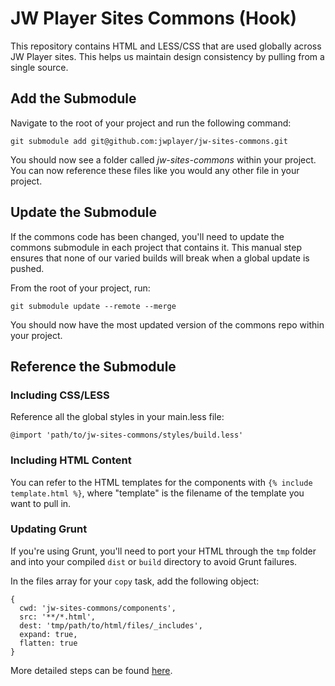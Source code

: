 # JW Player Sites Commons (Hook)

This repository contains HTML and LESS/CSS that are used globally across JW Player sites. This helps us maintain design consistency by pulling from a single source.

## Add the Submodule
Navigate to the root of your project and run the following command:
```
git submodule add git@github.com:jwplayer/jw-sites-commons.git
```

You should now see a folder called _jw-sites-commons_ within your project. You can now reference these files like you would any other file in your project.


## Update the Submodule
If the commons code has been changed, you'll need to update the commons submodule in each project that contains it. This manual step ensures that none of our varied builds will break when a global update is pushed.

From the root of your project, run:
```
git submodule update --remote --merge
```

You should now have the most updated version of the commons repo within your project.


## Reference the Submodule

### Including CSS/LESS
Reference all the global styles in your main.less file:
```
@import 'path/to/jw-sites-commons/styles/build.less'
```


### Including HTML Content
You can refer to the HTML templates for the components with `{% include template.html %}`, where "template" is the filename of the template you want to pull in.


### Updating Grunt
If you're using Grunt, you'll need to port your HTML through the `tmp` folder and into your compiled `dist` or `build` directory to avoid Grunt failures.

In the files array for your `copy` task, add the following object:

```
{
  cwd: 'jw-sites-commons/components',
  src: '**/*.html',
  dest: 'tmp/path/to/html/files/_includes',
  expand: true,
  flatten: true
}
```

More detailed steps can be found [here](https://docs.google.com/document/d/1FqhNp7H6_kE5buhEAPISssWEyQqqyzQItERsSmwOPzM/).
